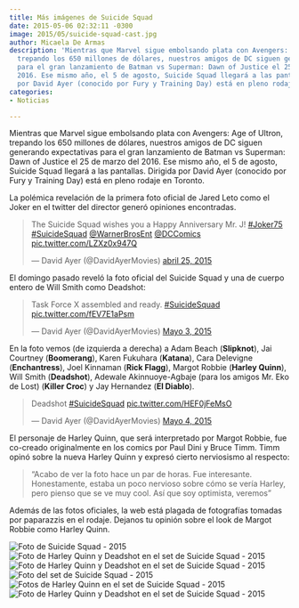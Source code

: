 ```yaml
---
title: Más imágenes de Suicide Squad
date: 2015-05-06 02:32:11 -0300
image: 2015/05/suicide-squad-cast.jpg
author: Micaela De Armas
description: 'Mientras que Marvel sigue embolsando plata con Avengers: Age of Ultron,
  trepando los 650 millones de dólares, nuestros amigos de DC siguen generando expectativas
  para el gran lanzamiento de Batman vs Superman: Dawn of Justice el 25 de marzo del
  2016. Ese mismo año, el 5 de agosto, Suicide Squad llegará a las pantallas. Dirigida
  por David Ayer (conocido por Fury y Training Day) está en pleno rodaje en Toronto.'
categories:
- Noticias

---
```

Mientras que Marvel sigue embolsando plata con Avengers: Age of Ultron, trepando los 650 millones de dólares, nuestros amigos de DC siguen generando expectativas para el gran lanzamiento de Batman vs Superman: Dawn of Justice el 25 de marzo del 2016. Ese mismo año, el 5 de agosto, Suicide Squad llegará a las pantallas. Dirigida por David Ayer (conocido por Fury y Training Day) está en pleno rodaje en Toronto.

La polémica revelación de la primera foto oficial de Jared Leto como el Joker en el twitter del director generó opiniones encontradas.

<div class="iframe-cnt">
<blockquote class="twitter-tweet" lang="es"><p lang="en" dir="ltr">The Suicide Squad wishes you a Happy Anniversary Mr. J! <a href="https://twitter.com/hashtag/Joker75?src=hash">#Joker75</a> <a href="https://twitter.com/hashtag/SuicideSquad?src=hash">#SuicideSquad</a> <a href="https://twitter.com/WarnerBrosEnt">@WarnerBrosEnt</a> <a href="https://twitter.com/DCComics">@DCComics</a> <a href="http://t.co/LZXz0x947Q">pic.twitter.com/LZXz0x947Q</a></p>&mdash; David Ayer (@DavidAyerMovies) <a href="https://twitter.com/DavidAyerMovies/status/591761248859123713">abril 25, 2015</a></blockquote>
</div>

El domingo pasado reveló la foto oficial del Suicide Squad y una de cuerpo entero de Will Smith como Deadshot:

<div class="iframe-cnt">
<blockquote class="twitter-tweet" lang="es"><p lang="en" dir="ltr">Task Force X assembled and ready. <a href="https://twitter.com/hashtag/SuicideSquad?src=hash">#SuicideSquad</a> <a href="http://t.co/fEV7E1aPsm">pic.twitter.com/fEV7E1aPsm</a></p>&mdash; David Ayer (@DavidAyerMovies) <a href="https://twitter.com/DavidAyerMovies/status/595000883420749824">Mayo 3, 2015</a></blockquote>
</div>

En la foto vemos (de izquierda a derecha) a Adam Beach (**Slipknot**), Jai Courtney (**Boomerang**), Karen Fukuhara (**Katana**), Cara Delevigne (**Enchantress**), Joel Kinnaman (**Rick Flagg**), Margot Robbie (**Harley Quinn**), Will Smith (**Deadshot**), Adewale Akinnuoye-Agbaje (para los amigos Mr. Eko de Lost) (**Killer Croc**) y Jay Hernandez (**El Diablo**).

<div class="iframe-cnt">
<blockquote class="twitter-tweet" lang="es"><p lang="en" dir="ltr">Deadshot <a href="https://twitter.com/hashtag/SuicideSquad?src=hash">#SuicideSquad</a> <a href="http://t.co/HEF0jFeMsO">pic.twitter.com/HEF0jFeMsO</a></p>&mdash; David Ayer (@DavidAyerMovies) <a href="https://twitter.com/DavidAyerMovies/status/595025398456430593">Mayo 4, 2015</a></blockquote>
</div>

El personaje de Harley Quinn, que será interpretado por Margot Robbie, fue co-creado originalmente en los comics por Paul Dini y Bruce Timm. Timm opinó sobre la nueva Harley Quinn y expresó cierto nerviosismo al respecto:

> “Acabo de ver la foto hace un par de horas. Fue interesante. Honestamente, estaba un poco nervioso sobre cómo se vería Harley, pero pienso que se ve muy cool. Así que soy optimista, veremos”

Además de las fotos oficiales, la web está plagada de fotografías tomadas por paparazzis en el rodaje. Dejanos tu opinión sobre el look de Margot Robbie como Harley Quinn.

![Foto de Suicide Squad - 2015 ](/img/2015/05/suicide-squad-cast.jpg "Suicide Squad - 2015")
![Foto de Harley Quinn y Deadshot en el set de Suicide Squad - 2015 ](/img/2015/05/suicide-squad-cast-shoot-01.jpg "Suicide Squad - Harley y Deadshot 1")
![Foto de Harley Quinn y Deadshot en el set de Suicide Squad - 2015 ](/img/2015/05/suicide-squad-cast-shoot-02.jpg "Suicide Squad - Harley y Deadshot 2")
![Foto del set de Suicide Squad - 2015 ](/img/2015/05/suicide-squad-cast-shoot-03.jpg "Suicide Squad - Foto del set")
![Fotos de Harley Quinn en el set de Suicide Squad - 2015 ](/img/2015/05/harley-shoot-01.jpg "Suicide Squad - Harley")
![Foto de Harley Quinn y Deadshot en el set de Suicide Squad - 2015 ](/img/2015/05/harley-shoot-02.jpg "Suicide Squad - Harley y Deadshot 3")


<script async src="//platform.twitter.com/widgets.js" charset="utf-8"></script>
